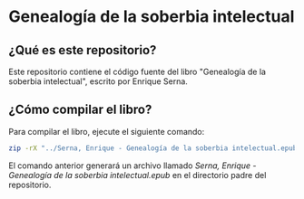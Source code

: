 # Genealogía de la soberbia intelectual

## ¿Qué es este repositorio?

Este repositorio contiene el código fuente del libro "Genealogía de la soberbia intelectual", escrito por Enrique Serna.

## ¿Cómo compilar el libro?

Para compilar el libro, ejecute el siguiente comando:

```bash
zip -rX "../Serna, Enrique - Genealogía de la soberbia intelectual.epub" mimetype $(ls|xargs echo|sed 's/mimetype//g') -x \*.DS_Store -x \*.git\*
```

El comando anterior generará un archivo llamado _Serna, Enrique - Genealogía de la soberbia intelectual.epub_ en el directorio padre del repositorio.
